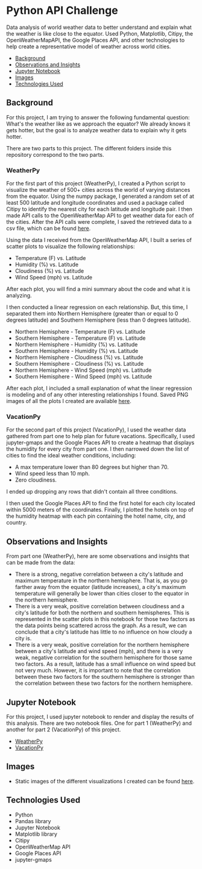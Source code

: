 # Python API Challenge

Data analysis of world weather data to better understand and explain what the weather is like close to the equator. Used Python, Matplotlib, Citipy, the OpenWeatherMapAPI, the Google Places API, and other technologies to help create a representative model of weather across world cities.

* [Background](#background)
* [Observations and Insights](#insights)
* [Jupyter Notebook](#nb)
* [Images](#images)
* [Technologies Used](#technologies)

## <a name="background"></a>Background

For this project, I am trying to answer the following fundamental question: What's the weather like as we approach the equator? We already knows it gets hotter, but the goal is to analyze weather data to explain why it gets hotter.

There are two parts to this project. The different folders inside this repository correspond to the two parts.

### WeatherPy

For the first part of this project (WeatherPy), I created a Python script to visualize the weather of 500+ cities across the world of varying distances from the equator. Using the numpy package, I generated a random set of at least 500 latitude and longitude coordinates and used a package called Citipy to identify the nearest city for each latitude and longitude pair. I then made API calls to the OpenWeatherMap API to get weather data for each of the cities. After the API calls were complete, I saved the retrieved data to a csv file, which can be found [here](./WeatherPy/output_data).

Using the data I received from the OpenWeatherMap API, I built a series of scatter plots to visualize the following relationships:

* Temperature (F) vs. Latitude
* Humidity (%) vs. Latitude
* Cloudiness (%) vs. Latitude
* Wind Speed (mph) vs. Latitude

After each plot, you will find a mini summary about the code and what it is analyzing.

I then conducted a linear regression on each relationship. But, this time, I separated them into Northern Hemisphere (greater than or equal to 0 degrees latitude) and Southern Hemisphere (less than 0 degrees latitude).

* Northern Hemisphere - Temperature (F) vs. Latitude
* Southern Hemisphere - Temperature (F) vs. Latitude
* Northern Hemisphere - Humidity (%) vs. Latitude
* Southern Hemisphere - Humidity (%) vs. Latitude
* Northern Hemisphere - Cloudiness (%) vs. Latitude
* Southern Hemisphere - Cloudiness (%) vs. Latitude
* Northern Hemisphere - Wind Speed (mph) vs. Latitude
* Southern Hemisphere - Wind Speed (mph) vs. Latitude

After each plot, I included a small explanation of what the linear regression is modeling and of any other interesting relationships I found. Saved PNG images of all the plots I created are available [here](./WeatherPy/Images).

### VacationPy

For the second part of this project (VacationPy), I used the weather data gathered from part one to help plan for future vacations. Specifically, I used jupyter-gmaps and the Google Places API to create a heatmap that displays the humidity for every city from part one. I then narrowed down the list of cities to find the ideal weather conditions, including:

* A max temperature lower than 80 degrees but higher than 70.
* Wind speed less than 10 mph.
* Zero cloudiness.

I ended up dropping any rows that didn't contain all three conditions.

I then used the Google Places API to find the first hotel for each city located within 5000 meters of the coordinates. Finally, I plotted the hotels on top of the humidity heatmap with each pin containing the hotel name, city, and country.

## <a name="insights"></a>Observations and Insights

From part one (WeatherPy), here are some observations and insights that can be made from the data:

* There is a strong, negative correlation between a city's latitude and maximum temperature in the northern hemisphere. That is, as you go farther away from the equator (latitude increases), a city's maximum temperature will generally be lower than cities closer to the equator in the northern hemisphere.
* There is a very weak, positive correlation between cloudiness and a city's latitude for both the northern and southern hemispheres. This is represented in the scatter plots in this notebook for those two factors as the data points being scattered across the graph. As a result, we can conclude that a city's latitude has little to no influence on how cloudy a city is.
* There is a very weak, positive correlation for the northern hemisphere between a city's latitude and wind speed (mph), and there is a very weak, negative correlation for the southern hemisphere for those same two factors. As a result, latitude has a small influence on wind speed but not very much. However, it is important to note that the correlation between these two factors for the southern hemisphere is stronger than the correlation between these two factors for the northern hemisphere.

## <a name="nb"></a>Jupyter Notebook

For this project, I used jupyter notebook to render and display the results of this analysis. There are two notebook files. One for part 1 (WeatherPy) and another for part 2 (VacationPy) of this project.

* [WeatherPy](./WeatherPy/WeatherPy.ipynb)
* [VacationPy](./VacationPy/VacationPy.ipynb)

## <a name="nb"></a>Images

* Static images of the different visualizations I created can be found [here](./WeatherPy/Images).

## <a name="technologies"></a>Technologies Used

* Python
* Pandas library
* Jupyter Notebook
* Matplotlib library
* Citipy
* OpenWeatherMap API
* Google Places API
* jupyter-gmaps
